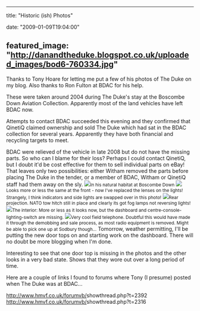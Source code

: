 
---
title: "Historic (ish) Photos"

date: "2009-01-09T19:04:00"

featured_image: "http://danandtheduke.blogspot.co.uk/uploaded_images/bod6-760334.jpg"
---


Thanks to Tony Hoare for letting me put a few of his photos of The Duke on my blog. Also thanks to Ron Fulton at BDAC for his help.

These were taken around 2004 during The Duke's stay at the Boscombe Down Aviation Collection. Apparently most of the land vehicles have left BDAC now.

Attempts to contact BDAC succeeded this evening and they confirmed that QinetiQ claimed ownership and sold The Duke which had sat in the BDAC collection for several years. Apparently they have both financial and recycling targets to meet.

BDAC were relieved of the vehicle in late 2008 but do not have the missing parts. So who can I blame for their loss? Perhaps I could contact QinetiQ, but I doubt it'd be cost effective for them to sell individual parts on eBay! That leaves only two possibilities: either Witham removed the parts before placing The Duke in the tender, or a member of BDAC, Witham or QinetiQ staff had them away on the sly.
<a href="http://danandtheduke.blogspot.co.uk/uploaded_images/bod6-760339.jpg"><img src="/images/historic-ish-photos/bod6-760334.jpg"/></a><span style="font-size: 85%;">In his natural habitat at Boscombe Down</span>
<a href="http://danandtheduke.blogspot.co.uk/uploaded_images/bod10-760315.jpg"><img src="/images/historic-ish-photos/bod10-760307.jpg"/></a><span style="font-size: 85%;">Looks more or less the same at the front - now I've replaced the lenses on the lights! Strangely, I think indicators and side lights are swapped over in this photo!</span>
<a href="http://danandtheduke.blogspot.co.uk/uploaded_images/bod11-706443.jpg"><img src="/images/historic-ish-photos/bod11-706098.jpg"/></a><span style="font-size: 85%;">Rear projection. NATO tow hitch still in place and clearly its got fog lamps not reversing lights!</span>
<a href="http://danandtheduke.blogspot.co.uk/uploaded_images/bod4-706468.jpg"><img src="/images/historic-ish-photos/bod4-706463.jpg"/></a><span style="font-size: 85%;">The interior: More or less as it looks now, but the dashboard and centre-console-lighting-switch are missing.</span>
<a href="http://danandtheduke.blogspot.co.uk/uploaded_images/bod1-731330.jpg"><img src="/images/historic-ish-photos/bod1-731324.jpg"/></a><span style="font-size: 85%;">Very cool field telephone. Doubtful this would have made it through the demobbing and sale process, as most radio equipment is removed. Might be able to pick one up at Sodbury though...</span>
Tomorrow, weather permitting, I'll be putting the new door tops on and starting work on the dashboard. There will no doubt be more blogging when I'm done.

Interesting to see that one door top is missing in the photos and the other looks in a very bad state. Shows that they wore out over a long period of time.

Here are a couple of links I found to forums where Tony (I presume) posted when The Duke was at BDAC...

<a href="http://www.hmvf.co.uk/forumvb/showthread.php?t=2392">http://www.hmvf.co.uk/forumvb/<wbr>showthread.php?t=2392</wbr></a>
<a href="http://www.hmvf.co.uk/forumvb/showthread.php?t=2316">http://www.hmvf.co.uk/forumvb/<wbr>showthread.php?t=2316</wbr></a>